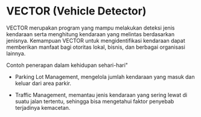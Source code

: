 # VECTOR (Vehicle Detector)

VECTOR merupakan program yang mampu melakukan deteksi jenis kendaraan serta menghitung kendaraan yang melintas berdasarkan jenisnya. Kemampuan VECTOR untuk mengidentifikasi kendaraan dapat memberikan manfaat bagi otoritas lokal, bisnis, dan berbagai organisasi lainnya.

Contoh penerapan dalam kehidupan sehari-hari"

- Parking Lot Management, mengelola jumlah kendaraan yang masuk dan keluar dari area parkir.

- Traffic Management, memantau jenis kendaraan yang sering lewat di suatu jalan tertentu, sehingga bisa mengetahui faktor penyebab terjadinya kemacetan.
